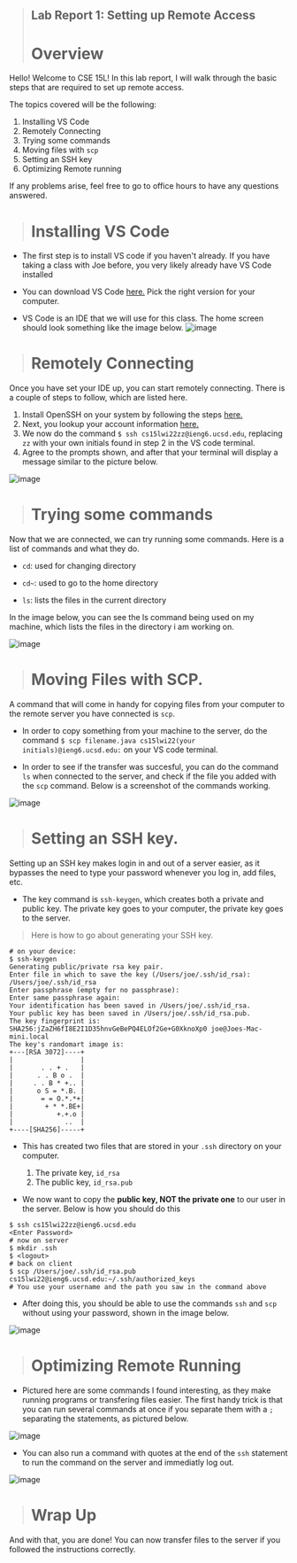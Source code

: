 >## Lab Report 1: Setting up Remote Access
># Overview
Hello! Welcome to CSE 15L! In this lab report, I will walk through the basic steps that are required to set up remote access.

The topics covered will be the following:
1. Installing VS Code
2. Remotely Connecting
3. Trying some commands
4. Moving files with `scp`
5. Setting an SSH key
6. Optimizing Remote running

If any problems arise, feel free to go to office hours to have any questions answered.
># Installing VS Code
* The first step is to install VS code if you haven't already. If you have taking a class with Joe before, you very likely already have VS Code installed
* You can download VS Code [here.](https://code.visualstudio.com/download) Pick the right version for your computer.

* VS Code is an IDE that we will use for this class. The home screen should look something like the image below.
![image](desktop%20screen.PNG)

># Remotely Connecting
 Once you have set your IDE up, you can start remotely connecting. There is a couple of steps to follow, which are listed here.
1. Install OpenSSH on your system by following the steps [here.](https://docs.microsoft.com/en-us/windows-server/administration/openssh/openssh_install_firstuse) 
2. Next, you lookup your account information [here.](https://sdacs.ucsd.edu/~icc/index.php)
3. We now do the command `$ ssh cs15lwi22zz@ieng6.ucsd.edu`, replacing `zz` with your own initials found in step 2 in the VS code terminal.
4. Agree to the prompts shown, and after that your terminal will display a message similar to the picture below.

![image](lab1part3.PNG)

># Trying some commands
Now that we are connected, we can try running some commands. Here is a list of commands and what they do.
* `cd`: used for changing directory

* `cd~`: used to go to the home directory

* `ls`: lists the files in the current directory

In the image below, you can see the ls command being used on my machine, which lists the files in the directory i am working on.

![image](Commands.PNG)

># Moving Files with SCP.
A command that will come in handy for copying files from your computer to the remote server you have connected is `scp`.

* In order to copy something from your machine to the server, do the command ` $ scp filename.java cs15lwi22(your initials)@ieng6.ucsd.edu: ` on your VS code terminal.

* In order to see if the transfer was succesful, you can do the command `ls` when connected to the server, and check if the file you added with the `scp` command. Below is a screenshot of the commands working.

![image](Part5.PNG)

> # Setting an SSH key.

Setting up an SSH key makes login in and out of a server easier, as it bypasses the need to type your password whenever you log in, add files, etc.

* The key command is `ssh-keygen`, which creates both a private and public key. The private key goes to your computer, the private key goes to the server.

> Here is how to go about generating your SSH key.

```
# on your device:
$ ssh-keygen
Generating public/private rsa key pair.
Enter file in which to save the key (/Users/joe/.ssh/id_rsa): /Users/joe/.ssh/id_rsa
Enter passphrase (empty for no passphrase): 
Enter same passphrase again: 
Your identification has been saved in /Users/joe/.ssh/id_rsa.
Your public key has been saved in /Users/joe/.ssh/id_rsa.pub.
The key fingerprint is:
SHA256:jZaZH6fI8E2I1D35hnvGeBePQ4ELOf2Ge+G0XknoXp0 joe@Joes-Mac-mini.local
The key's randomart image is:
+---[RSA 3072]----+
|                 |
|       . . + .   |
|      . . B o .  |
|     . . B * +.. |
|      o S = *.B. |
|       = = O.*.*+|
|        + * *.BE+|
|           +.+.o |
|             ..  |
+----[SHA256]-----+
```

* This has created two files that are stored in your `.ssh` directory on your computer.
    1. The private key, `id_rsa`
    2. The public key, `id_rsa.pub`

* We now want to copy the **public key, NOT the private one** to our user in the server. Below is how you should do this
```
$ ssh cs15lwi22zz@ieng6.ucsd.edu
<Enter Password>
# now on server
$ mkdir .ssh
$ <logout>
# back on client
$ scp /Users/joe/.ssh/id_rsa.pub cs15lwi22@ieng6.ucsd.edu:~/.ssh/authorized_keys
# You use your username and the path you saw in the command above
```
* After doing this, you should be able to use the commands `ssh` and `scp` without using your password, shown in the image below.

![image](Part6.PNG)

># Optimizing Remote Running
* Pictured here are some commands I found interesting, as they make running programs or transfering files easier. The first handy trick is that you can run several commands at once if you separate them with a `;` separating the statements, as pictured below.

![image](multiplecommands.PNG)

* You can also run a command with quotes at the end of the `ssh` statement to run the command on the server and immediatly log out.

![image](quotes.PNG)

># Wrap Up

And with that, you are done! You can now transfer files to the server if you followed the instructions correctly.